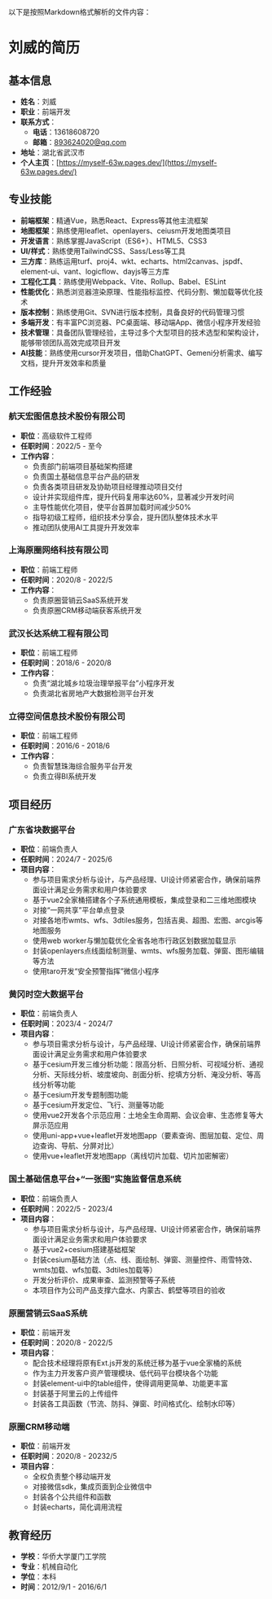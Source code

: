 以下是按照Markdown格式解析的文件内容：

# 刘威的简历

## 基本信息

- **姓名**：刘威
- **职业**：前端开发
- **联系方式**：
  - **电话**：13618608720
  - **邮箱**：893624020@qq.com
- **地址**：湖北省武汉市
- **个人主页**：[https://myself-63w.pages.dev/](https://myself-63w.pages.dev/)

## 专业技能

- **前端框架**：精通Vue，熟悉React、Express等其他主流框架
- **地图框架**：熟练使用leaflet、openlayers、ceiusm开发地图类项目
- **开发语言**：熟练掌握JavaScript（ES6+）、HTML5、CSS3
- **UI/样式**：熟练使用TailwindCSS、Sass/Less等工具
- **三方库**：熟练运用turf、proj4、wkt、echarts、html2canvas、jspdf、element-ui、vant、logicflow、dayjs等三方库
- **工程化工具**：熟练使用Webpack、Vite、Rollup、Babel、ESLint
- **性能优化**：熟悉浏览器渲染原理、性能指标监控、代码分割、懒加载等优化技术
- **版本控制**：熟练使用Git、SVN进行版本控制，具备良好的代码管理习惯
- **多端开发**：有丰富PC浏览器、PC桌面端、移动端App、微信小程序开发经验
- **技术管理**：具备团队管理经验，主导过多个大型项目的技术选型和架构设计，能够带领团队高效完成项目开发
- **AI技能**：熟练使用cursor开发项目，借助ChatGPT、Gemeni分析需求、编写文档，提升开发效率和质量

## 工作经验

### 航天宏图信息技术股份有限公司

- **职位**：高级软件工程师
- **任职时间**：2022/5 - 至今
- **工作内容**：
  - 负责部门前端项目基础架构搭建
  - 负责国土基础信息平台产品的研发
  - 负责各类项目研发及协助项目经理推动项目交付
  - 设计并实现组件库，提升代码复用率达60%，显著减少开发时间
  - 主导性能优化项目，使平台首屏加载时间减少50%
  - 指导初级工程师，组织技术分享会，提升团队整体技术水平
  - 推动团队使用AI工具提升开发效率

### 上海原圈网络科技有限公司

- **职位**：前端工程师
- **任职时间**：2020/8 - 2022/5
- **工作内容**：
  - 负责原圈营销云SaaS系统开发
  - 负责原圈CRM移动端获客系统开发

### 武汉长达系统工程有限公司

- **职位**：前端工程师
- **任职时间**：2018/6 - 2020/8
- **工作内容**：
  - 负责“湖北城乡垃圾治理举报平台”小程序开发
  - 负责湖北省房地产大数据检测平台开发

### 立得空间信息技术股份有限公司

- **职位**：前端工程师
- **任职时间**：2016/6 - 2018/6
- **工作内容**：
  - 负责智慧珠海综合服务平台开发
  - 负责立得BI系统开发

## 项目经历

### 广东省块数据平台

- **职位**：前端负责人
- **任职时间**：2024/7 - 2025/6
- **项目内容**：
  - 参与项目需求分析与设计，与产品经理、UI设计师紧密合作，确保前端界面设计满足业务需求和用户体验要求
  - 基于vue2全家桶搭建各个子系统通用模板，集成登录和二三维地图模块
  - 对接“一网共享”平台单点登录
  - 对接各地市wmts、wfs、3dtiles服务，包括吉奥、超图、宏图、arcgis等地图服务
  - 使用web worker与懒加载优化全省各地市行政区划数据加载显示
  - 封装openlayers点线面绘制测量、wmts、wfs服务加载、弹窗、图形编辑等方法
  - 使用taro开发“安全预警指挥”微信小程序

### 黄冈时空大数据平台

- **职位**：前端负责人
- **任职时间**：2023/4 - 2024/7
- **项目内容**：
  - 参与项目需求分析与设计，与产品经理、UI设计师紧密合作，确保前端界面设计满足业务需求和用户体验要求
  - 基于cesium开发三维分析功能：限高分析、日照分析、可视域分析、通视分析、天际线分析、坡度坡向、剖面分析、挖填方分析、淹没分析、等高线分析等功能
  - 基于cesium开发专题制图功能
  - 基于cesium开发定位、飞行、测量等功能
  - 使用vue2开发各个示范应用：土地全生命周期、会议会审、生态修复等大屏示范应用
  - 使用uni-app+vue+leaflet开发地图app（要素查询、图层加载、定位、周边查询、导航、分屏对比）
  - 使用vue+leaflet开发地图app（离线切片加载、切片加密解密）

### 国土基础信息平台+“一张图”实施监督信息系统

- **职位**：前端负责人
- **任职时间**：2022/5 - 2023/4
- **项目内容**：
  - 参与项目需求分析与设计，与产品经理、UI设计师紧密合作，确保前端界面设计满足业务需求和用户体验要求
  - 基于vue2+cesium搭建基础框架
  - 封装cesium基础方法（点、线、面绘制、弹窗、测量控件、雨雪特效、wmts加载、wfs加载、3dtiles加载等）
  - 开发分析评价、成果审查、监测预警等子系统
  - 本项目作为公司产品支撑六盘水、内蒙古、鹤壁等项目的验收

### 原圈营销云SaaS系统

- **职位**：前端开发
- **任职时间**：2020/8 - 2022/5
- **项目内容**：
  - 配合技术经理将原有Ext.js开发的系统迁移为基于vue全家桶的系统
  - 作为主力开发客户资产管理模块、低代码平台模块各个功能
  - 封装element-ui中的table组件，使得调用更简单、功能更丰富
  - 封装基于阿里云的上传组件
  - 封装各工具函数（节流、防抖、弹窗、时间格式化、绘制水印等）

### 原圈CRM移动端

- **职位**：前端开发
- **任职时间**：2020/8 - 20232/5
- **项目内容**：
  - 全权负责整个移动端开发
  - 对接微信sdk，集成页面到企业微信中
  - 封装各个公共组件和函数
  - 封装echarts，简化调用流程

## 教育经历

- **学校**：华侨大学厦门工学院
- **专业**：机械自动化
- **学位**：本科
- **时间**：2012/9/1 - 2016/6/1
